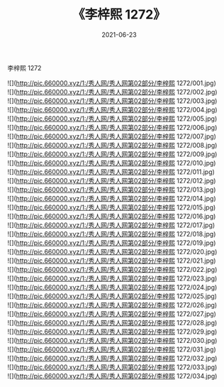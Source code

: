 ﻿---
layout: post
title:  《李梓熙 1272》
date:   2021-06-23
img: http://pic.660000.xyz/1:/秀人网/秀人网第02部分/李梓熙 1272/000.jpg
categories: [美女, 清纯, 唯美]
---

李梓熙 1272

  ![](http://pic.660000.xyz/1:/秀人网/秀人网第02部分/李梓熙 1272/001.jpg) <br> ![](http://pic.660000.xyz/1:/秀人网/秀人网第02部分/李梓熙 1272/002.jpg) <br> ![](http://pic.660000.xyz/1:/秀人网/秀人网第02部分/李梓熙 1272/003.jpg) <br> ![](http://pic.660000.xyz/1:/秀人网/秀人网第02部分/李梓熙 1272/004.jpg) <br> ![](http://pic.660000.xyz/1:/秀人网/秀人网第02部分/李梓熙 1272/005.jpg) <br> ![](http://pic.660000.xyz/1:/秀人网/秀人网第02部分/李梓熙 1272/006.jpg) <br> ![](http://pic.660000.xyz/1:/秀人网/秀人网第02部分/李梓熙 1272/007.jpg) <br> ![](http://pic.660000.xyz/1:/秀人网/秀人网第02部分/李梓熙 1272/008.jpg) <br> ![](http://pic.660000.xyz/1:/秀人网/秀人网第02部分/李梓熙 1272/009.jpg) <br> ![](http://pic.660000.xyz/1:/秀人网/秀人网第02部分/李梓熙 1272/010.jpg) <br> ![](http://pic.660000.xyz/1:/秀人网/秀人网第02部分/李梓熙 1272/011.jpg) <br> ![](http://pic.660000.xyz/1:/秀人网/秀人网第02部分/李梓熙 1272/012.jpg) <br> ![](http://pic.660000.xyz/1:/秀人网/秀人网第02部分/李梓熙 1272/013.jpg) <br> ![](http://pic.660000.xyz/1:/秀人网/秀人网第02部分/李梓熙 1272/014.jpg) <br> ![](http://pic.660000.xyz/1:/秀人网/秀人网第02部分/李梓熙 1272/015.jpg) <br> ![](http://pic.660000.xyz/1:/秀人网/秀人网第02部分/李梓熙 1272/016.jpg) <br> ![](http://pic.660000.xyz/1:/秀人网/秀人网第02部分/李梓熙 1272/017.jpg) <br> ![](http://pic.660000.xyz/1:/秀人网/秀人网第02部分/李梓熙 1272/018.jpg) <br> ![](http://pic.660000.xyz/1:/秀人网/秀人网第02部分/李梓熙 1272/019.jpg) <br> ![](http://pic.660000.xyz/1:/秀人网/秀人网第02部分/李梓熙 1272/020.jpg) <br> ![](http://pic.660000.xyz/1:/秀人网/秀人网第02部分/李梓熙 1272/021.jpg) <br> ![](http://pic.660000.xyz/1:/秀人网/秀人网第02部分/李梓熙 1272/022.jpg) <br> ![](http://pic.660000.xyz/1:/秀人网/秀人网第02部分/李梓熙 1272/023.jpg) <br> ![](http://pic.660000.xyz/1:/秀人网/秀人网第02部分/李梓熙 1272/024.jpg) <br> ![](http://pic.660000.xyz/1:/秀人网/秀人网第02部分/李梓熙 1272/025.jpg) <br> ![](http://pic.660000.xyz/1:/秀人网/秀人网第02部分/李梓熙 1272/026.jpg) <br> ![](http://pic.660000.xyz/1:/秀人网/秀人网第02部分/李梓熙 1272/027.jpg) <br> ![](http://pic.660000.xyz/1:/秀人网/秀人网第02部分/李梓熙 1272/028.jpg) <br> ![](http://pic.660000.xyz/1:/秀人网/秀人网第02部分/李梓熙 1272/029.jpg) <br> ![](http://pic.660000.xyz/1:/秀人网/秀人网第02部分/李梓熙 1272/030.jpg) <br> ![](http://pic.660000.xyz/1:/秀人网/秀人网第02部分/李梓熙 1272/031.jpg) <br> ![](http://pic.660000.xyz/1:/秀人网/秀人网第02部分/李梓熙 1272/032.jpg) <br> ![](http://pic.660000.xyz/1:/秀人网/秀人网第02部分/李梓熙 1272/033.jpg) <br> ![](http://pic.660000.xyz/1:/秀人网/秀人网第02部分/李梓熙 1272/034.jpg) <br>